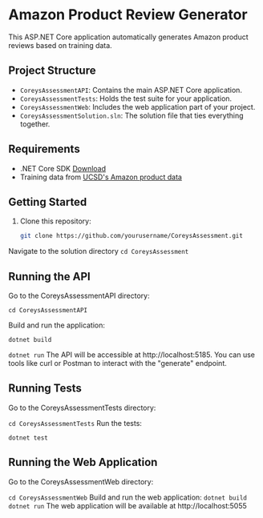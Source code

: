 ﻿# Amazon Product Review Generator

This ASP.NET Core application automatically generates Amazon product reviews based on training data.

## Project Structure

- `CoreysAssessmentAPI`: Contains the main ASP.NET Core application.
- `CoreysAssessmentTests`: Holds the test suite for your application.
- `CoreysAssessmentWeb`: Includes the web application part of your project.
- `CoreysAssessmentSolution.sln`: The solution file that ties everything together.

## Requirements

- .NET Core SDK [Download](https://dotnet.microsoft.com/download)
- Training data from [UCSD's Amazon product data](http://jmcauley.ucsd.edu/data/amazon/)

## Getting Started

1. Clone this repository:
   ```bash
   git clone https://github.com/yourusername/CoreysAssessment.git
Navigate to the solution directory
`cd CoreysAssessment`

## Running the API
Go to the CoreysAssessmentAPI directory:

`cd CoreysAssessmentAPI`

Build and run the application:

`dotnet build`

`dotnet run`
The API will be accessible at http://localhost:5185. 
You can use tools like curl or Postman to interact with the "generate" endpoint.

## Running Tests
Go to the CoreysAssessmentTests directory:

`cd CoreysAssessmentTests`
Run the tests:

`dotnet test`

## Running the Web Application
Go to the CoreysAssessmentWeb directory:

`cd CoreysAssessmentWeb`
Build and run the web application:
`dotnet build`
`dotnet run`
The web application will be available at http://localhost:5055


